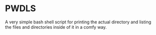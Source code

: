 
# PWDLS

A very simple bash shell script for printing the actual directory and listing the files and directories inside of it in a comfy way. 
